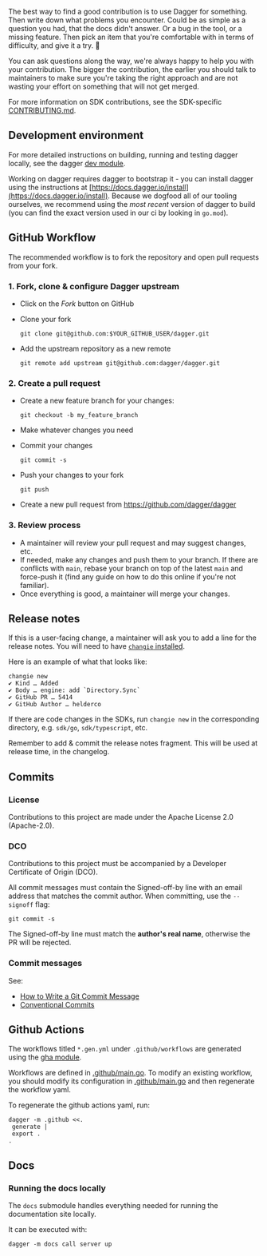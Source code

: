 The best way to find a good contribution is to use Dagger for something. Then
write down what problems you encounter. Could be as simple as a question you
had, that the docs didn't answer. Or a bug in the tool, or a missing feature.
Then pick an item that you're comfortable with in terms of difficulty, and give
it a try. 🙂

You can ask questions along the way, we're always happy to help you with your
contribution. The bigger the contribution, the earlier you should talk to
maintainers to make sure you're taking the right approach and are not wasting
your effort on something that will not get merged.

For more information on SDK contributions, see the SDK-specific [CONTRIBUTING.md](https://github.com/dagger/dagger/tree/main/sdk/CONTRIBUTING.md).

## Development environment

For more detailed instructions on building, running and testing dagger locally,
see the dagger [dev module](https://github.com/dagger/dagger/tree/main/.dagger/README.md).

Working on dagger requires dagger to bootstrap it - you can install dagger
using the instructions at [https://docs.dagger.io/install](https://docs.dagger.io/install).
Because we dogfood all of our tooling ourselves, we recommend using the *most
recent* version of dagger to build (you can find the exact version used in our
ci by looking in `go.mod`).

## GitHub Workflow

The recommended workflow is to fork the repository and open pull requests from your fork.

### 1. Fork, clone & configure Dagger upstream

- Click on the *Fork* button on GitHub
- Clone your fork

  ```shell
  git clone git@github.com:$YOUR_GITHUB_USER/dagger.git
  ```

- Add the upstream repository as a new remote

  ```shell
  git remote add upstream git@github.com:dagger/dagger.git
  ```

### 2. Create a pull request

- Create a new feature branch for your changes:

  ```shell
  git checkout -b my_feature_branch
  ```

- Make whatever changes you need

- Commit your changes

  ```shell
  git commit -s
  ```

- Push your changes to your fork

  ```shell
  git push
  ```

- Create a new pull request from https://github.com/dagger/dagger

### 3. Review process

- A maintainer will review your pull request and may suggest changes, etc.
- If needed, make any changes and push them to your branch. If there are
  conflicts with `main`, rebase your branch on top of the latest `main` and
  force-push it (find any guide on how to do this online if you're not
  familiar).
- Once everything is good, a maintainer will merge your changes.

## Release notes

If this is a user-facing change, a maintainer will ask you to add a line for
the release notes. You will need to have [`changie` installed](https://changie.dev/guide/installation/).

Here is an example of what that looks like:

```shell
changie new
✔ Kind … Added
✔ Body … engine: add `Directory.Sync`
✔ GitHub PR … 5414
✔ GitHub Author … helderco
```

If there are code changes in the SDKs, run `changie new` in the corresponding directory, e.g. `sdk/go`, `sdk/typescript`, etc.

Remember to add & commit the release notes fragment. This will be used at
release time, in the changelog.

## Commits

### License

Contributions to this project are made under the Apache License 2.0 (Apache-2.0).

### DCO

Contributions to this project must be accompanied by a Developer Certificate of
Origin (DCO).

All commit messages must contain the Signed-off-by line with an email address
that matches the commit author. When committing, use the `--signoff` flag:

```shell
git commit -s
```

The Signed-off-by line must match the **author's real name**, otherwise the PR will be rejected.

### Commit messages

See:

- [How to Write a Git Commit Message](https://chris.beams.io/posts/git-commit/)
- [Conventional Commits](https://www.conventionalcommits.org)


## Github Actions

The workflows titled `*.gen.yml` under `.github/workflows` are generated using the [gha module](./modules/gha/main.go).

Workflows are defined in [.github/main.go](./.github/main.go). To modify an existing workflow, you should modify its configuration in [.github/main.go](./.github/main.go) and then regenerate the workflow yaml.

To regenerate the github actions yaml, run:

```
dagger -m .github <<.
 generate |
 export .
.
```

## Docs

### Running the docs locally

The `docs` submodule handles everything needed for running the documentation site locally.

It can be executed with:

```
dagger -m docs call server up
```
